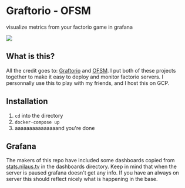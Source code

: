 # Graftorio - OFSM

visualize metrics from your factorio game in grafana

![](https://mods-data.factorio.com/assets/89653f5de75cdb227b5140805d632faf41459eee.png)

## What is this?

All the credit goes to: [Graftorio](https://github.com/TheVirtualCrew/graftorio) and [OFSM](https://github.com/OpenFactorioServerManager/factorio-server-manager).
I put both of these projects together to make it easy to deploy and monitor factorio servers. I personnally use this to play with my friends, and I host this on GCP.

## Installation

1. `cd` into the directory
2. `docker-compose up`
3. aaaaaaaaaaaaaaand you're done


## Grafana

The makers of this repo have included some dashboards copied from [stats.nilaus.tv](https://stats.nilaus.tv) in the dashboards directory.
Keep in mind that when the server is paused grafana doesn't get any info. If you have an always on server this should reflect nicely what is happening in the base.